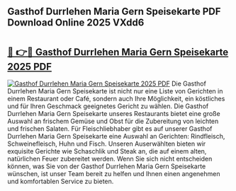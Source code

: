## Gasthof Durrlehen Maria Gern Speisekarte PDF Download Online 2025 VXdd6

# <h2><a href="http://gcb9m2.nevu.top/?p=Gasthof+Durrlehen+Maria+Gern+Speisekarte">🔗 👉🔴 Gasthof Durrlehen Maria Gern Speisekarte 2025 PDF</a></h2>

[![Gasthof Durrlehen Maria Gern Speisekarte 2025 PDF](https://i.imgur.com/dBaPXMq.png)](http://gcb9m2.nevu.top/?p=Gasthof+Durrlehen+Maria+Gern+Speisekarte)
Die Gasthof Durrlehen Maria Gern Speisekarte ist nicht nur eine Liste von Gerichten in einem Restaurant oder Café, sondern auch Ihre Möglichkeit, ein köstliches und für Ihren Geschmack geeignetes Gericht zu wählen. Die Gasthof Durrlehen Maria Gern Speisekarte unseres Restaurants bietet eine große Auswahl an frischem Gemüse und Obst für die Zubereitung von leichten und frischen Salaten. Für Fleischliebhaber gibt es auf unserer Gasthof Durrlehen Maria Gern Speisekarte eine Auswahl an Gerichten: Rindfleisch, Schweinefleisch, Huhn und Fisch. Unseren Auserwählten bieten wir exquisite Gerichte wie Schaschlik und Steak an, die auf einem alten, natürlichen Feuer zubereitet werden. Wenn Sie sich nicht entscheiden können, was Sie von der Gasthof Durrlehen Maria Gern Speisekarte wünschen, ist unser Team bereit zu helfen und Ihnen einen angenehmen und komfortablen Service zu bieten.

